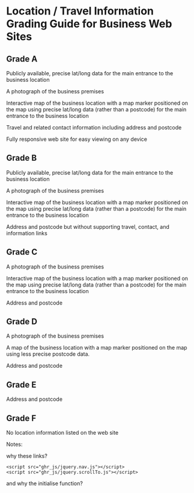 # Location / Travel Information Grading Guide for Business Web Sites

## Grade A

Publicly available, precise lat/long data for the main entrance to the business location

A photograph of the business premises

Interactive map of the business location with a map marker positioned on the map using precise lat/long data (rather than a postcode) for the main entrance to the business location

Travel and related contact information including address and postcode

Fully responsive web site for easy viewing on any device

## Grade B

Publicly available, precise lat/long data for the main entrance to the business location

A photograph of the business premises

Interactive map of the business location with a map marker positioned on the map using precise lat/long data (rather than a postcode) for the main entrance to the business location

Address and postcode but without supporting travel, contact, and information links

## Grade C

A photograph of the business premises

Interactive map of the business location with a map marker positioned on the map using precise lat/long data (rather than a postcode) for the main entrance to the business location

Address and postcode

## Grade D

A photograph of the business premises

A map of the business location with a map marker positioned on the map using less precise postcode data.

Address and postcode

## Grade E

Address and postcode

## Grade F

No location information listed on the web site

Notes:

why these links?
    <link rel="stylesheet" type="text/css" href="http://ajax.googleapis.com/ajax/libs/jqueryui/1.8/themes/cupertino/jquery-ui.css">
    <link href="ghr_css/colorbox.css" rel="stylesheet">
    <link href="font-awesome/css/font-awesome.min.css" rel="stylesheet">

    <script src="ghr_js/jquery.nav.js"></script>
    <script src="ghr_js/jquery.scrollTo.js"></script>

and why the initialise function?

<body onload="initialise()">
